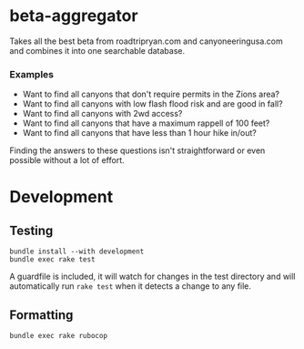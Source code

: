 # beta-aggregator

Takes all the best beta from roadtripryan.com and canyoneeringusa.com and combines it into one searchable database. 

### Examples

- Want to find all canyons that don't require permits in the Zions area? 
- Want to find all canyons with low flash flood risk and are good in fall? 
- Want to find all canyons with 2wd access? 
- Want to find all canyons that have a maximum rappell of 100 feet?
- Want to find all canyons that have less than 1 hour hike in/out? 

Finding the answers to these questions isn't straightforward or even possible without a lot of effort. 


# Development


## Testing

```
bundle install --with development
bundle exec rake test
```

A guardfile is included, it will watch for changes in the test directory and will automatically run `rake test` when it detects a change to any file.


## Formatting

```
bundle exec rake rubocop
```